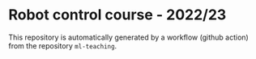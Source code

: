 # Robot control course - 2022/23

This repository is automatically generated by a workflow (github action) from the repository `ml-teaching`.
